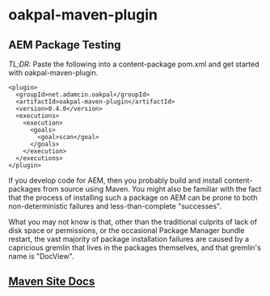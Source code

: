 oakpal-maven-plugin
===================

## AEM Package Testing

_TL;DR:_ Paste the following into a content-package pom.xml and get started with oakpal-maven-plugin.

    <plugin>
      <groupId>net.adamcin.oakpal</groupId>
      <artifactId>oakpal-maven-plugin</artifactId>
      <version>0.4.0</version>
      <executions>
        <execution>
          <goals>
            <goal>scan</goal>
          </goals>
        </execution>
      </executions>
    </plugin>


If you develop code for AEM, then you probably build and install content-packages from source using Maven. You might
also be familiar with the fact that the process of installing such a package on AEM can be prone to both
non-deterministic failures and less-than-complete "successes".

What you may not know is that, other than the traditional culprits of lack of disk space or permissions, or the
occasional Package Manager bundle restart, the vast majority of package installation failures are caused by a capricious
gremlin that lives in the packages themselves, and that gremlin's name is "DocView".

## [Maven Site Docs](http://adamcin.net/net.adamcin.oakpal/oakpal-maven-plugin/index.html)
